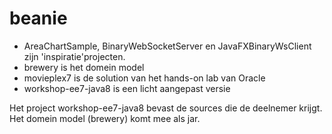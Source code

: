 beanie
======
* AreaChartSample, BinaryWebSocketServer en JavaFXBinaryWsClient zijn 'inspiratie'projecten.
* brewery is het domein model
* movieplex7 is de solution van het hands-on lab van Oracle
* workshop-ee7-java8 is een licht aangepast versie

Het project workshop-ee7-java8 bevast de sources die de deelnemer krijgt. Het domein model (brewery) komt mee als jar.
